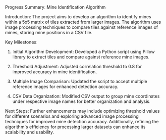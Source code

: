 Progress Summary: Mine Identification Algorithm

Introduction: The project aims to develop an algorithm to identify mines within a 5x5 matrix of tiles extracted from larger images. The algorithm uses image processing techniques to compare tiles against reference images of mines, storing mine positions in a CSV file.

Key Milestones:

1.  Initial Algorithm Development: Developed a Python script using Pillow library to extract tiles and compare against reference mine images.

2.  Threshold Adjustment: Adjusted correlation threshold to 0.8 for improved accuracy in mine identification.

3.  Multiple Image Comparison: Updated the script to accept multiple reference images for enhanced detection accuracy.

4.  CSV Data Organization: Modified CSV output to group mine coordinates under respective image names for better organization and analysis.

Next Steps: Further enhancements may include optimizing threshold values for different scenarios and exploring advanced image processing techniques for improved mine detection accuracy. Additionally, refining the algorithm's efficiency for processing larger datasets can enhance its scalability and usability.
